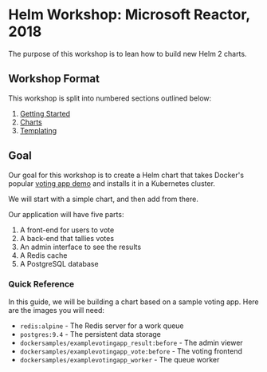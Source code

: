 # Helm Workshop: Microsoft Reactor, 2018

The purpose of this workshop is to lean how to build new Helm 2 charts.

## Workshop Format

This workshop is split into numbered sections outlined below:
1. [Getting Started](01-getting-started/)
2. [Charts](02-charts/)
3. [Templating](03-templating/)

## Goal

Our goal for this workshop is to create a Helm chart that takes Docker's popular [voting app demo](https://github.com/dockersamples/example-voting-app) and installs it in a Kubernetes cluster.

We will start with a simple chart, and then add from there.

Our application will have five parts:

1. A front-end for users to vote
2. A back-end that tallies votes
3. An admin interface to see the results
4. A Redis cache
5. A PostgreSQL database

### Quick Reference

In this guide, we will be building a chart based on a sample voting app. Here are the images you will need:

- `redis:alpine` - The Redis server for a work queue
- `postgres:9.4` - The persistent data storage
- `dockersamples/examplevotingapp_result:before` - The admin viewer
- `dockersamples/examplevotingapp_vote:before` - The voting frontend
- `dockersamples/examplevotingapp_worker` - The queue worker
